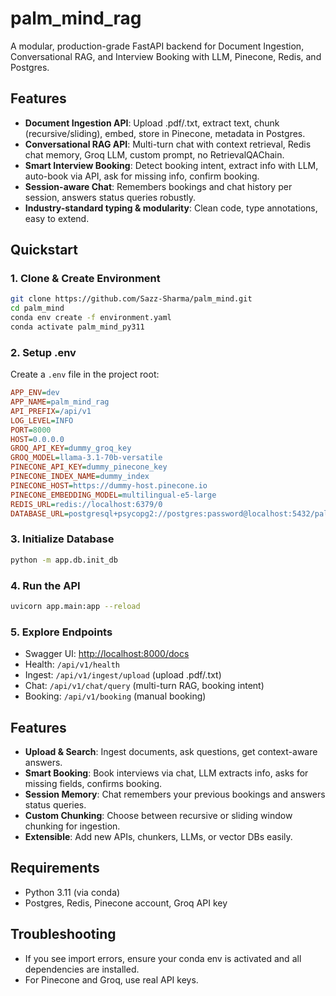 # palm_mind_rag

A modular, production-grade FastAPI backend for Document Ingestion, Conversational RAG, and Interview Booking with LLM, Pinecone, Redis, and Postgres.

## Features
- **Document Ingestion API**: Upload .pdf/.txt, extract text, chunk (recursive/sliding), embed, store in Pinecone, metadata in Postgres.
- **Conversational RAG API**: Multi-turn chat with context retrieval, Redis chat memory, Groq LLM, custom prompt, no RetrievalQAChain.
- **Smart Interview Booking**: Detect booking intent, extract info with LLM, auto-book via API, ask for missing info, confirm booking.
- **Session-aware Chat**: Remembers bookings and chat history per session, answers status queries robustly.
- **Industry-standard typing & modularity**: Clean code, type annotations, easy to extend.

## Quickstart

### 1. Clone & Create Environment
```bash
git clone https://github.com/Sazz-Sharma/palm_mind.git
cd palm_mind
conda env create -f environment.yaml
conda activate palm_mind_py311
```

### 2. Setup .env
Create a `.env` file in the project root:
```ini
APP_ENV=dev
APP_NAME=palm_mind_rag
API_PREFIX=/api/v1
LOG_LEVEL=INFO
PORT=8000
HOST=0.0.0.0
GROQ_API_KEY=dummy_groq_key
GROQ_MODEL=llama-3.1-70b-versatile
PINECONE_API_KEY=dummy_pinecone_key
PINECONE_INDEX_NAME=dummy_index
PINECONE_HOST=https://dummy-host.pinecone.io
PINECONE_EMBEDDING_MODEL=multilingual-e5-large
REDIS_URL=redis://localhost:6379/0
DATABASE_URL=postgresql+psycopg2://postgres:password@localhost:5432/palm_mind
```

### 3. Initialize Database
```bash
python -m app.db.init_db
```

### 4. Run the API
```bash
uvicorn app.main:app --reload
```

### 5. Explore Endpoints
- Swagger UI: [http://localhost:8000/docs](http://localhost:8000/docs)
- Health: `/api/v1/health`
- Ingest: `/api/v1/ingest/upload` (upload .pdf/.txt)
- Chat: `/api/v1/chat/query` (multi-turn RAG, booking intent)
- Booking: `/api/v1/booking` (manual booking)


## Features
- **Upload & Search**: Ingest documents, ask questions, get context-aware answers.
- **Smart Booking**: Book interviews via chat, LLM extracts info, asks for missing fields, confirms booking.
- **Session Memory**: Chat remembers your previous bookings and answers status queries.
- **Custom Chunking**: Choose between recursive or sliding window chunking for ingestion.
- **Extensible**: Add new APIs, chunkers, LLMs, or vector DBs easily.

## Requirements
- Python 3.11 (via conda)
- Postgres, Redis, Pinecone account, Groq API key

## Troubleshooting
- If you see import errors, ensure your conda env is activated and all dependencies are installed.
- For Pinecone and Groq, use real API keys. 

